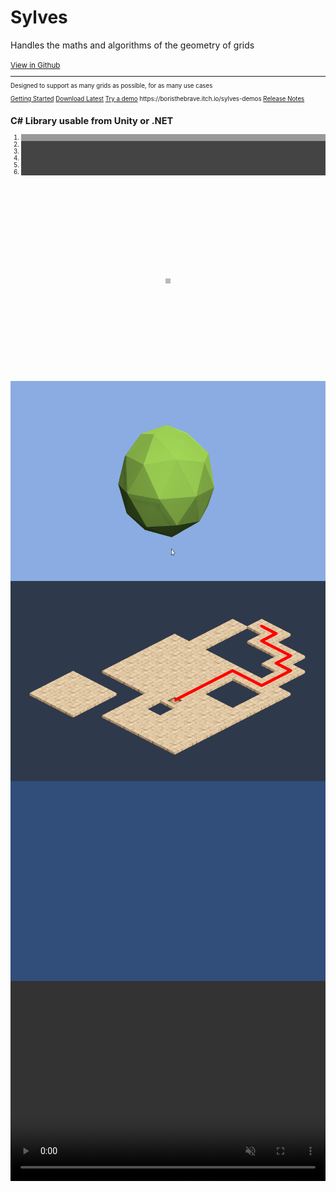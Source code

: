 <div class="container">

  <div class="jumbotron">
    <h1 class="display-4">Sylves</h1>
    <p class="lead">Handles the maths and algorithms of the geometry of grids</p>
    <small class="text-muted"><a class="github-link" href="https://github.com/BorisTheBrave/sylves">View in Github</a><small>
    <hr class="my-4">
    <p>Designed to support as many grids as possible, for as many use cases</p>
    <p class="lead">
      <a class="btn btn-primary btl-lg" href="articles/index.md" role="button">Getting Started</a>
      <a class="btn btn-primary btl-lg" href="https://github.com/BorisTheBrave/sylves/releases" role="button">Download Latest</a>
    <a class="btn btn-primary btl-lg" href="https://boristhebrave.itch.io/sylves-demos" role="button">Try a demo</a>
      https://boristhebrave.itch.io/sylves-demos
      <a class="btn btn-primary btl-lg" href="articles/release_notes.md" role="button">Release Notes</a>
    </p>
  </div>

  <div class="row">
    <div class="col-md-8 col-md-offset-2 text-center">
      <section>
        <h2>C# Library usable from Unity or .NET</h2>
        <p class="lead"></p>
      </section>
    </div>
  </div>

  <div class="row">
    <div class="col-md-8 col-md-offset-2 text-center">
      <style>
      .carousel-indicators li {
          border-color: #BBBBBB;
          background-color: #444444;
      }
      .carousel-indicators .active {
          background-color: #999999;
      }
      .item {
          position: relative;
          height:100%;
      }
      .carousel-inner img {
          position: absolute;
          top: 50%;
          left: 50%;
          transform: translateY(-50%) translateX(-50%);
      }
      </style>
      <div id="carousel" class="carousel slide" data-ride="carousel" data-interval="8000">
        <!-- Indicators -->
        <ol class="carousel-indicators">
          <li data-target="#carousel" data-slide-to="0" class="active"></li>
          <li data-target="#carousel" data-slide-to="1"></li>
          <li data-target="#carousel" data-slide-to="2"></li>
          <li data-target="#carousel" data-slide-to="3"></li>
          <li data-target="#carousel" data-slide-to="4"></li>
          <li data-target="#carousel" data-slide-to="5"></li>
        </ol>
        <!-- Wrapper for slides -->
        <div class="carousel-inner" role="listbox" style="width:100%; height: 320px !important;">
          <div class="item active">
            <a href="articles/grids/squaregrid.md"><img src="images/grids/square.svg"/></a>
          </div>
          <div class="item">
            <a href="https://boristhebrave.itch.io/sylves-demos"><img src="images/demo/cellpicker.gif" style="height: 320px"/></a>
          </div>
          <div class="item">
            <a href="https://boristhebrave.itch.io/sylves-demos"><img src="images/demo/pathfinding.png" style="height: 320px"/></a>
          </div>
          <div class="item">
            <a href="https://boristhebrave.itch.io/sylves-demos"><img src="images/demo/polyominoes.gif" style="height: 320px"/></a>
          </div>
          <div class="item">
            <a href="https://boristhebrave.itch.io/sylves-demos">
                <video src="images/demo/langton.webm" autoplay loop muted style="width:100%; height: 320px">
                </video>
            </a>
          </div>
        </div>
        <!-- Controls -->
        <a class="left carousel-control" data-target="#carousel" role="button" data-slide="prev">
          <span class="glyphicon glyphicon-chevron-left" aria-hidden="true"></span>
          <span class="sr-only">Previous</span>
        </a>
        <a class="right carousel-control" data-target="#carousel" role="button" data-slide="next">
          <span class="glyphicon glyphicon-chevron-right" aria-hidden="true"></span>
          <span class="sr-only">Next</span>
        </a>
      </div>
    </div>
  </div>

  <div class="row">
    <div class="col-md-8 col-md-offset-2 text-center">
      <section>
        <h2>Features</h2>
            <h3>Sylves supports a <a href="articles/grids/index.md">wide range of different grids</a> and you can <a href="articles/creating.md">create</a> even more.</h3>
            <h3>All grids in Sylves shares a common interface, <a href="articles/concepts/index.md">IGrid</a>, so algorithms can be written once and work on any grid. </h3>
            <h3>Sylves handles many of the fiddlier grid operations, such as <a href="articles/concepts/query.md">raycasts</a> and <a href="articles/concepts/pathfinding.md">pathfinding</a>.</h3>
            <h3>Sylves comes with a sophisticated notion of direction and <a href="articles/concepts/rotation.md">rotation<a/></h3>
            <h3>Sylves supports <a href="articles/concepts/shape.md#deformation">mesh deformation</a> to squeeze meshes to fit irregular polygons.</h3>
      </section>
    </div>
  </div>
</div>